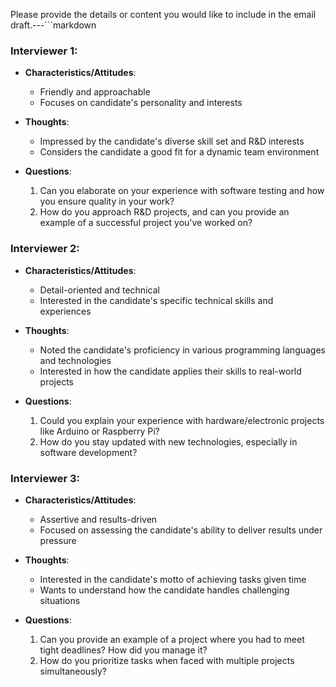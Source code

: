 Please provide the details or content you would like to include in the email draft.---```markdown
### Interviewer 1: 
- **Characteristics/Attitudes**: 
    - Friendly and approachable
    - Focuses on candidate's personality and interests
- **Thoughts**:
    - Impressed by the candidate's diverse skill set and R&D interests
    - Considers the candidate a good fit for a dynamic team environment

- **Questions**:
    1. Can you elaborate on your experience with software testing and how you ensure quality in your work?
    2. How do you approach R&D projects, and can you provide an example of a successful project you've worked on?

### Interviewer 2:
- **Characteristics/Attitudes**: 
    - Detail-oriented and technical
    - Interested in the candidate's specific technical skills and experiences
- **Thoughts**:
    - Noted the candidate's proficiency in various programming languages and technologies
    - Interested in how the candidate applies their skills to real-world projects

- **Questions**:
    1. Could you explain your experience with hardware/electronic projects like Arduino or Raspberry Pi?
    2. How do you stay updated with new technologies, especially in software development?

### Interviewer 3:
- **Characteristics/Attitudes**: 
    - Assertive and results-driven
    - Focused on assessing the candidate's ability to deliver results under pressure
- **Thoughts**:
    - Interested in the candidate's motto of achieving tasks given time
    - Wants to understand how the candidate handles challenging situations

- **Questions**:
    1. Can you provide an example of a project where you had to meet tight deadlines? How did you manage it?
    2. How do you prioritize tasks when faced with multiple projects simultaneously?
```